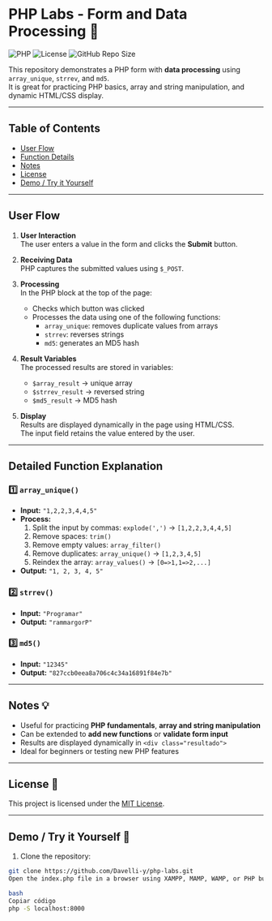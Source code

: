 # PHP Labs - Form and Data Processing 🚀

![PHP](https://img.shields.io/badge/PHP-8.2-blue?logo=php&logoColor=white)
![License](https://img.shields.io/badge/License-MIT-green)
![GitHub Repo Size](https://img.shields.io/github/repo-size/Davelli-y/php-labs)

This repository demonstrates a PHP form with **data processing** using `array_unique`, `strrev`, and `md5`.  
It is great for practicing PHP basics, array and string manipulation, and dynamic HTML/CSS display.

---


## Table of Contents
- [User Flow](#user-flow)
- [Function Details](#detailed-function-explanation)
- [Notes](#notes)
- [License](#license)
- [Demo / Try it Yourself](#demo--try-it-yourself)

---

## User Flow

1. **User Interaction**  
   The user enters a value in the form and clicks the **Submit** button.

2. **Receiving Data**  
   PHP captures the submitted values using `$_POST`.

3. **Processing**  
   In the PHP block at the top of the page:
   - Checks which button was clicked
   - Processes the data using one of the following functions:
     - `array_unique`: removes duplicate values from arrays
     - `strrev`: reverses strings
     - `md5`: generates an MD5 hash

4. **Result Variables**  
   The processed results are stored in variables:
   - `$array_result` → unique array
   - `$strrev_result` → reversed string
   - `$md5_result` → MD5 hash

5. **Display**  
   Results are displayed dynamically in the page using HTML/CSS.  
   The input field retains the value entered by the user.

---

## Detailed Function Explanation

### 1️⃣ `array_unique()`
- **Input:** `"1,2,2,3,4,4,5"`  
- **Process:**
  1. Split the input by commas: `explode(',')` → `[1,2,2,3,4,4,5]`  
  2. Remove spaces: `trim()`  
  3. Remove empty values: `array_filter()`  
  4. Remove duplicates: `array_unique()` → `[1,2,3,4,5]`  
  5. Reindex the array: `array_values()` → `[0=>1,1=>2,...]`  
- **Output:** `"1, 2, 3, 4, 5"`

### 2️⃣ `strrev()`
- **Input:** `"Programar"`  
- **Output:** `"rammargorP"`

### 3️⃣ `md5()`
- **Input:** `"12345"`  
- **Output:** `"827ccb0eea8a706c4c34a16891f84e7b"`

---

## Notes 💡
- Useful for practicing **PHP fundamentals**, **array and string manipulation**  
- Can be extended to **add new functions** or **validate form input**  
- Results are displayed dynamically in `<div class="resultado">`  
- Ideal for beginners or testing new PHP features

---

## License 📄
This project is licensed under the [MIT License](https://opensource.org/licenses/MIT).

---

## Demo / Try it Yourself 🔗
1. Clone the repository:
```bash
git clone https://github.com/Davelli-y/php-labs.git
Open the index.php file in a browser using XAMPP, MAMP, WAMP, or PHP built-in server:

bash
Copiar código
php -S localhost:8000